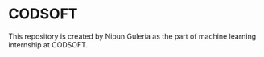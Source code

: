 # CODSOFT
This repository is created by Nipun Guleria as the part of machine learning internship at CODSOFT.
